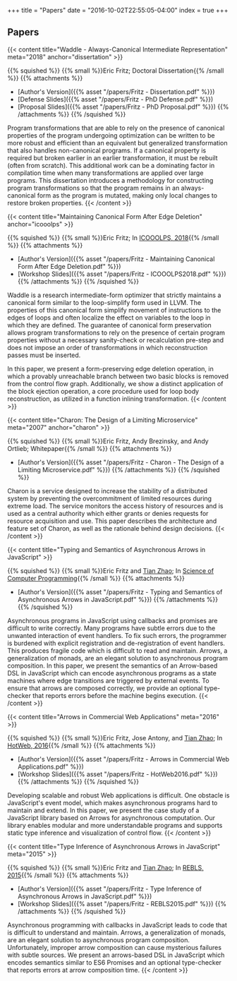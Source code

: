 +++
title = "Papers"
date = "2016-10-02T22:55:05-04:00"
index = true
+++

## Papers

{{< content
    title="Waddle - Always-Canonical Intermediate Representation"
    meta="2018"
    anchor="dissertation"
    >}}

{{% squished %}}
{{% small %}}Eric Fritz; Doctoral Dissertation{{% /small %}}
{{% attachments %}}
* [Author's Version]({{% asset "/papers/Fritz - Dissertation.pdf" %}})
* [Defense Slides]({{% asset "/papers/Fritz - PhD Defense.pdf" %}})
* [Proposal Slides]({{% asset "/papers/Fritz - PhD Proposal.pdf" %}})
{{% /attachments %}}
{{% /squished %}}

Program transformations that are able to rely on the presence of canonical properties of the program undergoing optimization can be written to be more robust and efficient than an equivalent but generalized transformation that also handles non-canonical programs. If a canonical property is required but broken earlier in an earlier transformation, it must be rebuilt (often from scratch). This additional work can be a dominating factor in compilation time when many transformations are applied over large programs. This dissertation introduces a methodology for constructing program transformations so that the program remains in an always-canonical form as the program is mutated, making only local changes to restore broken properties.
{{< /content >}}

{{< content
    title="Maintaining Canonical Form After Edge Deletion"
    anchor="icooolps"
    >}}

{{% squished %}}
{{% small %}}Eric Fritz; In [ICOOOLPS, 2018](https://conf.researchr.org/track/ecoop-issta-2018/ICOOOLPS-2018-papers){{% /small %}}
{{% attachments %}}
* [Author's Version]({{% asset "/papers/Fritz - Maintaining Canonical Form After Edge Deletion.pdf" %}})
* [Workshop Slides]({{% asset "/papers/Fritz - ICOOOLPS2018.pdf" %}})
{{% /attachments %}}
{{% /squished %}}

Waddle is a research intermediate-form optimizer that strictly maintains a canonical form similar to the loop-simplify form used in LLVM. The properties of this canonical form simplify movement of instructions to the edges of loops and often localize the effect on variables to the loop in which they are defined. The guarantee of canonical form preservation allows program transformations to rely on the presence of certain program properties without a necessary sanity-check or recalculation pre-step and does not impose an order of transformations in which reconstruction passes must be inserted.

In this paper, we present a form-preserving edge deletion operation, in which a provably unreachable branch between two basic blocks is removed from the control flow graph. Additionally, we show a distinct application of the block ejection operation, a core procedure used for loop body reconstruction, as utilized in a function inlining transformation.
{{< /content >}}

{{< content
    title="Charon: The Design of a Limiting Microservice"
    meta="2007"
    anchor="charon"
    >}}

{{% squished %}}
{{% small %}}Eric Fritz, Andy Brezinsky, and Andy Ortlieb; Whitepaper{{% /small %}}
{{% attachments %}}
* [Author's Version]({{% asset "/papers/Fritz - Charon - The Design of a Limiting Microservice.pdf" %}})
{{% /attachments %}}
{{% /squished %}}

Charon is a service designed to increase the stability of a distributed system by preventing the overcommitment of limited resources during extreme load. The service monitors the access history of resources and is used as a central authority which either grants or denies requests for resource acquisition and use. This paper describes the architecture and feature set of Charon, as well as the rationale behind design decisions.
{{< /content >}}

{{< content
    title="Typing and Semantics of Asynchronous Arrows in JavaScript"
    >}}

{{% squished %}}
{{% small %}}Eric Fritz and [Tian Zhao](http://uwm.edu/engineering/people/zhao-ph-d-tian/); In [Science of Computer Programming](https://www.sciencedirect.com/science/article/pii/S0167642317300527){{% /small %}}
{{% attachments %}}
* [Author's Version]({{% asset "/papers/Fritz - Typing and Semantics of Asynchronous Arrows in JavaScript.pdf" %}})
{{% /attachments %}}
{{% /squished %}}

Asynchronous programs in JavaScript using callbacks and promises are difficult to write correctly. Many programs have subtle errors due to the unwanted interaction of event handlers. To fix such errors, the programmer is burdened with explicit registration and de-registration of event handlers. This produces fragile code which is difficult to read and maintain. Arrows, a generalization of monads, are an elegant solution to asynchronous program composition. In this paper, we present the semantics of an Arrow-based DSL in JavaScript which can encode asynchronous programs as a state machines where edge transitions are triggered by external events. To ensure that arrows are composed correctly, we provide an optional type-checker that reports errors before the machine begins execution.
{{< /content >}}

{{< content
    title="Arrows in Commercial Web Applications"
    meta="2016"
    >}}

{{% squished %}}
{{% small %}}Eric Fritz, Jose Antony, and [Tian Zhao](http://uwm.edu/engineering/people/zhao-ph-d-tian/); In [HotWeb, 2016](http://conferences.computer.org/hotweb2016/){{% /small %}}
{{% attachments %}}
* [Author's Version]({{% asset "/papers/Fritz - Arrows in Commercial Web Applications.pdf" %}})
* [Workshop Slides]({{% asset "/papers/Fritz - HotWeb2016.pdf" %}})
{{% /attachments %}}
{{% /squished %}}

Developing scalable and robust Web applications is difficult. One obstacle is JavaScript's event model, which makes asynchronous programs hard to maintain and extend. In this paper, we present the case study of a JavaScript library based on Arrows for asynchronous computation. Our library enables modular and more understandable programs and supports static type inference and visualization of control flow.
{{< /content >}}

{{< content
    title="Type Inference of Asynchronous Arrows in JavaScript"
    meta="2015"
    >}}

{{% squished %}}
{{% small %}}Eric Fritz and [Tian Zhao](http://uwm.edu/engineering/people/zhao-ph-d-tian/); In [REBLS, 2015](http://2015.splashcon.org/track/rebls2015){{% /small %}}
{{% attachments %}}
* [Author's Version]({{% asset "/papers/Fritz - Type Inference of Asynchronous Arrows in JavaScript.pdf" %}})
* [Workshop Slides]({{% asset "/papers/Fritz - REBLS2015.pdf" %}})
{{% /attachments %}}
{{% /squished %}}

Asynchronous programming with callbacks in JavaScript leads to code that is difficult to understand and maintain. Arrows, a generalization of monads, are an elegant solution to asynchronous program composition. Unfortunately, improper arrow composition can cause mysterious failures with subtle sources. We present an arrows-based DSL in JavaScript which encodes semantics similar to ES6 Promises and an optional type-checker that reports errors at arrow composition time.
{{< /content >}}
